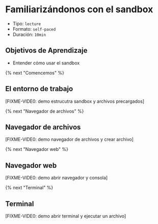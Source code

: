 # Familiarizándonos con el sandbox

- Tipo: `lecture`
- Formato: `self-paced`
- Duración: `10min`

## Objetivos de Aprendizaje

- Entender cómo usar el sandbox

{% next "Comencemos" %}

## El entorno de trabajo

[FIXME-VIDE0: demo estrucutra sandbox y archivos precargados]

{% next "Navegador de archivos" %}

## Navegador de archivos

[FIXME-VIDE0: demo navegador de archivos y crear archivo]

{% next "Navegador web" %}

## Navegador web

[FIXME-VIDE0: demo abrir navegador y consola]

{% next "Terminal" %}

## Terminal

[FIXME-VIDE0: demo abrir terminal y ejecutar un archivo]
